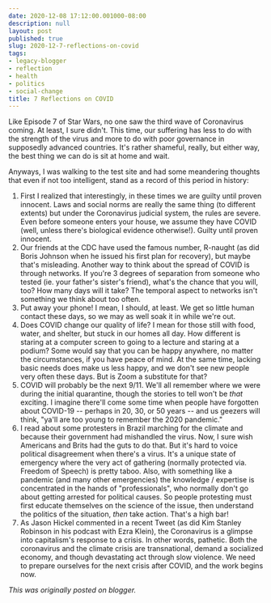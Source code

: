 ```yaml
---
date: 2020-12-08 17:12:00.001000-08:00
description: null
layout: post
published: true
slug: 2020-12-7-reflections-on-covid
tags:
- legacy-blogger
- reflection
- health
- politics
- social-change
title: 7 Reflections on COVID
---
```




Like Episode 7 of Star Wars, no one saw the third wave of Coronavirus coming. At least, I sure didn't. This time, our suffering has less to do with the strength of the virus and more to do with poor governance in supposedly advanced countries. It's rather shameful, really, but either way, the best thing we can do is sit at home and wait.

Anyways, I was walking to the test site and had some meandering thoughts that even if not too intelligent, stand as a record of this period in history:

1. First I realized that interestingly, in these times we are guilty until proven innocent. Laws and social norms are really the same thing (to different extents) but under the Coronavirus judicial system, the rules are severe. Even before someone enters your house, we assume they have COVID (well, unless there's biological evidence otherwise!). Guilty until proven innocent.
2. Our friends at the CDC have used the famous number, R-naught (as did Boris Johnson when he issued his first plan for recovery), but maybe that's misleading. Another way to think about the spread of COVID is through networks. If you're 3 degrees of separation from someone who tested (ie. your father's sister's friend), what's the chance that you will, too? How many days will it take? The temporal aspect to networks isn't something we think about too often.
3. Put away your phone! I mean, I should, at least. We get so little human contact these days, so we may as well soak it in while we're out.
4. Does COVID change our quality of life? I mean for those still with food, water, and shelter, but stuck in our homes all day. How different is staring at a computer screen to going to a lecture and staring at a podium? Some would say that you can be happy anywhere, no matter the circumstances, if you have peace of mind. At the same time, lacking basic needs does make us less happy, and we don't see new people very often these days. But is Zoom a substitute for that?
5. COVID will probably be the next 9/11. We'll all remember where we were during the initial quarantine, though the stories to tell won't be *that* exciting. I imagine there'll come some time when people have forgotten about COVID-19 -- perhaps in 20, 30, or 50 years -- and us geezers will think, "ya'll are too young to remember the 2020 pandemic."
6. I read about some protesters in Brazil marching for the climate and because their government had mishandled the virus. Now, I sure wish Americans and Brits had the guts to do that. But it's hard to voice political disagreement when there's a virus. It's a unique state of emergency where the very act of gathering (normally protected via. Freedom of Speech) is pretty taboo. Also, with something like a pandemic (and many other emergencies) the knowledge / expertise is concentrated in the hands of "professionals", who normally don't go about getting arrested for political causes. So people protesting must first educate themselves on the science of the issue, then understand the politics of the situation, *then* take action. That's a high bar!
7. As Jason Hickel commented in a recent Tweet (as did Kim Stanley Robinson in his podcast with Ezra Klein), the Coronavirus is a glimpse into capitalism's response to a crisis. In other words, pathetic. Both the coronavirus and the climate crisis are transnational, demand a socialized economy, and though devastating act through slow violence. We need to prepare ourselves for the next crisis after COVID, and the work begins now.

*This was originally posted on blogger.*
